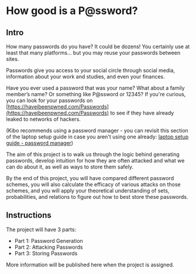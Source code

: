 # How good is a P@ssword?

## Intro

How many passwords do you have? It could be dozens! You certainly use at least that many platforms... but you may reuse your passwords between sites.

Passwords give you access to your social circle through social media, information about your work and studies, and even your finances.

Have you ever used a password that was your name? What about a family member’s name? Or something like P@ssword or 12345? If you're curious, you can look for your passwords on [https://haveibeenpwned.com/Passwords](https://haveibeenpwned.com/Passwords) to see if they have already leaked to networks of hackers.

(Kibo recommends using a password manager - you can revisit this section of the laptop setup guide in case you aren't using one already: [laptop setup guide - password manager](https://github.com/kiboschool/setup-guides/blob/main/academic-software.md#password-manager))

The aim of this project is to walk us through the logic behind generating passwords, develop intuition for how they are often attacked and what we can do about it, as well as ways to store them safely.

By the end of this project, you will have compared different password schemes, you will also calculate the efficacy of various attacks on those schemes, and you will apply your theoretical understanding of sets, probabilities, and relations to figure out how to best store these passwords.

## Instructions

The project will have 3 parts:
- Part 1: Password Generation
- Part 2: Attacking Passwords
- Part 3: Storing Passwords

More information will be published here when the project is assigned.

<!-- This is what should be published in week 3

- [Part 1: Password Generation](#part-1-password-generation)
- [Part 2: Attacking Passwords](#part-2-attacking-passwords)
- [Part 3: Storing Passwords](#part-3-storing-passwords)

Each part will involve applying a different set of mathematical concepts you've learned.

## Deadlines

This is a multi-week project.

You have until Nov 21 to finish all of the required parts of the project.

You are expected to submit your work by these deadlines:
- Nov 7: Part 1
- Nov 14: Part 2
- Nov 21: Finished Project (all three parts)

Your answers will only be scored after the finished project deadline. You are encouraged to revisit your answers to Part 1 and Part 2 if you think you can improve them.

You have access to the entire project now, but we have not have covered all the topics yet. Plan to revisit the project each week as you learn the skills required to solve each part of the challenge.

## Submission

For each deadline, there will be a gradescope link to submit your work. You'll be able to revise and resubmit those parts for the final submission deadline. The final submission is what will be graded.

For each of the questions, create a pdf or scan an image to show your work. It may be easiest to write your solution by hand, then upload a photo of that instead of typesetting your work in a text editor; feel free to do either.

## Notes

- For questions that require you to perform calculations, make sure to show your work.
- For questions that ask you for a hypothesis or opinion, we do not expect a ***correct*** answer. Feel free to share your genuine thoughts, and we will revisit them later through the exercise.

## Part 1: Password generation

In the first part of the project, you'll think through different sets related to passwords, and calculate the sizes of those sets. The sizes of the sets of possible passwords will act as a lens for thinking about the probabilities involved with guessing passwords, as well as to start building an intution for how 'secure' a password is.

### A set of pins

Here's an example of the set of 2-digit pin numbers, using the digits 0-9.

{ 00, 01, 02, 03... 09,
  10, 11, 12, 13... 19,
  20, 21, 22, 23... 29,
  ...
  90, 91, 92, 93... 99}

It's all the permutations of two digits. Since there are 10 options for each choice, and two choices, the total number of possibilities is 10^2, so 100 possible 2-digit pin numbers. With only 100 possible pin numbers, this probably isn't very secure.

Here's one way to think about the insecurity: if you and your classmate each chose a 2-digit pin code, you'd have a 1% chance of choosing the same code.

### Now you try: 4-digit pin

1. Calculate the size of the set of 4-digit numeric pin codes.

2. Then, calculate the probability that your classmate would choose the same code as you, if you each chose randomly.

### More password schemes

3. For each of the following password schemes, compute the size of the set generated by the scheme, and the probability of two randomly-chosen passwords colliding.

- S0: 2-digit numeric pin [0-9]
- S1: 4 digit numeric pin [0-9]
- S2: 8 digit numeric pin [0-9]
- S3: 8 character lowercase alphabetic password [a-z]
- S4: 8 character alphabetic password, upper- and lowercase [A-Z][a-z]
- S5: 8 character alphanumeric password [A-Z][a-z][0-9]
- S6: 8 to 12 character password, alphanumeric plus spaces and symbols [A-Z][a-z][0-9][~`!@#$%^&*()-_+=,<.>/?:;'"[{]}]
- S7: 8 to 12 character password, same set as S6, but with restrictions:
    - must use at least one number
    - must use at least one uppercase and one lowercase character
    - must use at least one symbol

| Name 	| Size 	| % chance of collision 	|
|------	|------	|-----------------------	|
| S0   	| 100  	| 1%                    	|
| S1   	|      	|                       	|
| S2   	|      	|                       	|
| S3   	|      	|                       	|
| S4   	|      	|                       	|
| S5   	|      	|                       	|
| S6   	|      	|                       	|
| S7   	|      	|                       	|

4. Compare schemes S1 through S6 - which seems most secure? Explain your reasoning.

5. Compare S6 to S7 - which seems more secure? Which is more common? What is your hypothesis as to why S7 may be preferred to S6?

## Part 2: Attacking passwords

In Part 1, you got a rough sense of the security of a password scheme by asking how likely it was that two random passwords from the same scheme would match. But... that's not actually what happens in the real world. In the real world, passwords have to be secure against an _attacker_.

In order to understand how secure different password schemes are, you'll step into the shoes of an attacker. Read the descriptions and complete the prompts below to think through password security from the point of view of breaking a password.

### Brute force

The simplest method for attack is to guess all the possible passwords. This is called "brute force" because there's nothing clever about it. It's surprisingly effective against many password schemes.

The basic idea is to try everything, very quickly. Just how fast can a computer check a password? Quite fast, it turns out! The limiting factor depends a lot on what kind of passwords are being checked, and how they are stored, but the top results are usually measured in _billions of passwords per second_. Those speeds are typically for 'offline' attacks, where the attacker can try passwords without needing to interact with the system they are attacking. For 'online' attacks, where the attacker has to interact with the service under attack, speeds are lower and techniques are more complicated (but still shockingly fast!)

### Questions

1. Let’s assume that a dedicated attacker can try 1 million passwords per second. Answer the following questions for each of the password schemes S1-S7 from Part 1.

- How quickly would every possible password be tried?
- How likely is it that the password would be broken within 1 minute of trying?
- How likely is it that the password would be broken within 1 hour of trying?
- How likely is it that the password would be broken within 1 day of trying?

(Give the probabilities as a % chance)

2. A common mechanism to mitigate brute force attacks is to limit login attempts. An attacker would have to wait a 'cooloff' period before they get to try more passwords. Answer the following questions for each of the password schemes S1-S7.

- How likely is an attacker to correctly guess the password in 3 attempts? (give your answer as a %)
- If after every 3 attempts, there was a 5 minute 'cool off' period, how quickly would the scheme be guaranteed to be broken? (give your answer as a number of seconds)
- If you were an attacker, what ideas do you have to get around such a scheme?

### Dictionary attacks

Trying every possible combination is the the most effective strategy. Attackers are smart - they can try guessing passwords that are more likely! People are predictable. They need to choose passwords that they can remember, so they end up choosing some passwords much more frequently than others.

Consider the password scheme S1 - a 4-digit numeric pincode. What do you think are the most common 4-digit pincodes?

[This post](https://www.datagenetics.com/blog/september32012/index.html) analyzed the most frequent pincodes from a database of leaked credit card information. A stunning 11% of pincodes were `1234`! As detailed in the post, lots of people seem to use their birth year as their pincode.

An attacker doesn't need to try every single password. They can try them in order of how likely people are to use that password.

This style of attack is called a _dictionary attack_. Instead of trying random passwords, it guesses from a 'dictionary' of frequently used passwords.

3. Assume an attacker is using a dictionary attack against the pin codes (scheme S1), starting with the top 20 passwords from that post. Assume that they can try 1 password / second.

Given the % of users who would choose one of those as their 4 digit pin, what is the % chance that a password will be cracked within 1 minute? 1 hour? 1 day?


### Dictionary attacks for other passwords

What would an attacker need in order to conduct a dictionary attack for alphabetic passwords? Instead of a list of commonly used pins, the attacker could use lists of _words_.

Consider S3 (8-character lowercase alphabetic passwords). Many people will use a combination of _words_ for their password.

Let’s call weak_S3 the set of passwords that are made up entirely of known words - one word, or more than one.

4. The table below shows how many common words there are of each length. Calculate the number of possible passwords in the set weak_S3.

| word length | # in dictionary |
| --- | --- |
| 8 | 80148 |
| 7 | 78035 |
| 6 | 87151 |
| 5 | 158390 |
| 4 | 149165 |
| 3 | 15939 |
| 2 | 675 |

Note the difference in size between weak_S3 and S3.

Some large fraction of people use weak passwords. Depending on what you ask, between 30% and 80% of people have bad password habits. Let's assume for our purposes that bad habits mean picking an easy to remember password: an existing word or combination of words.

5. Assume that 60% of users would choose a weak password (a password from weak_S3), and that an attacker can try 10^6 passwords per second. How likely is it that a given password would be broken within 1 minute? 1 hour? 1 day?

6. weak_S3 is S3, but made only from common words. How you would you calculate the set weak_S4, which allows for capitalized characters?

As an optional bonus task: write a python function that takes one member of weak_S3 as an argument, and returns a list of related passwords in weak_S4.

7. Consider the set of passwords S5 (8 character alphanumeric passwords). What would be - in your opinion - a weak password in this scheme?  What if we *forced* the password to have 2 numeric digits?

8. Given what you now know about dictionary attacks, what do you think about the distinction between sets S6 and S7?

As an optional bonus task: write a python function to return a set of passwords in weak_S6 from a member of weak_S7. (Assume that those sets are similar to the other weak_* sets we've defined above)

## Part 3: Storing passwords

Even more effective in practice than brute force attacks and dictionary attacks are _credential stuffing attacks_.

Here's how it works from the attacker's perspective. Say some company has a data breach, which comprimises the passwords and emails of thousands of users. That company might fix their problem - get everyone to change their password, or something. But... people reuse passwords across sites. An attacker could buy that list of usernames and passwords, and try using them on other platforms.

The site [HaveIBeenPwned](https://haveibeenpwned.com/PwnedWebsites) maintains a database of leaks, so that you can find out if a given username / password pair has been leaked. There are a _ton_ of sites that have leaked passwords.

Credential stuffing attacks aren't really that interesting as users or as attackers. For users, there's no great answer. You should use different passwords on different sites, and you should try not to use sites that don't have strong security... but it's hard to tell which those are. As an attacker, credential stuffing is _effective_, but there's no cleverness to it - you just try the usernames and passwords in the list.

Preventing credential stuffing and mitigating data breaches is _really_ interesting from the perspective of application developers. If we're trying to build secure systems, what are the lessons to learn? How can we avoid being added to the list of sites with data breaches?

### Hashing passwords

One key problem in many of these breaches was that passwords were stored in plain text. In the database for these applications, there was a username column and password column. When a user logged in, the app would check that the password matched the username.

Attackers were able, through various means, to get access to that database. When they did, all the passwords were there to be stolen, just like that. Those passwords could be reused in credential stuffing attacks, as described above.

What if the application never stored the passwords in plain text? If there was some way to avoid keeping a _password_ column in the database, then even if the attacker got access, they wouldn't be able to get the passwords.

The app still needs to be able to _verify_ the password when someone logs in. We need a way to verify passwords, without storing them. It turns out, there is a way to do this, based on a clever mathematical trick called a _hash function_.

(We can also get some protection using _encryption functions_, which you will explore more in the next project)

A hash function is useful because it's _very hard to undo_. There's no easy-to-compute inverse function. Instead of storing the password in the database, we can store the hash of the password (the output of the hash function). Because the hash function is non-invertible, even if an attacker got ahold of the database, they wouldn't be able to see the passwords - just some random-looking noise.

### A hash function

Run the code in hashing_demo.py, and provide it with a test password. What do you notice about the size of the hashed value? Try it again, several times, with the same password. What do you notice about the output? Finally, make a small change to your password - swap a letter, or change its casing, or add just one number. What do you notice about the output?

The algorithm in `hashing_demo.py` is called _md5_ and it is a very popular example of a hash function.

Here's the formal definition of a hash function:

> A hash function takes input of an arbitrary size, and generates output of a fixed size.

That... doesn't say much about non-invertibility, or other things that make a function a _good_ hash function.

So, what else makes a function _good_ for hashing passwords?

### What makes a good hash function?

Domain needs to be the set of possible passwords, range should be a fixed-length output.

- **Deterministic**: output should be the same for the same input
- **Uniform**: should generate each output with the same probability
- **Avalanche Effect**: Small changes to the password should yield drastically different outputs

### Task: Assessing hash functions

Let’s try to assess some hashing functions now.

Consider the following hashing algorithm for numeric pincodes in S2:

```txt
- Sum the last 4 digits
- Add the result to the number represented by the first 4 digits
- Output the result
```

1. Prove that for any number _N_ in S2, applying the instructions above can not yield a result that is 6 digit large.

2. Consider the relation H1, with domain S2, and range N(5) (five digit numbers)

- Is H1 a function? Why or why not?
- Come up with two numbers, x and y, such that H1(x) = H1(y)
- Does H1 fit the formal definition of a hash function?
- Is H1 a _good_ hash function? Why or why not?

3. Consider a hashing function H2. It’s domain is S7, and it’s range is N(6) (six digit numbers). What is the cardinality of the range of H2?

4. Consider the following statement

> *“If a function’s range is smaller than its domain, then that function cannot be injective”*

- Prove or refute this statement.
- Based on your proof, what is the implication for H2?
- Could there be a function D1 that is the inverse of H2?
- What is the implication for using H2 to hide passwords? What might happen if hashed passwords leaked?

### Conclusion

Hash functions are prone to _collisions_. Collisions happen when two different inputs lead to the same hash output. This means that while we are safer by storing **a hash of our passwords** instead of our plain passwords, we now run a new risk: there could be some other password with the same hash value as our password! A malicious user could gain access to an account using a that different password.

Let's add another property to the list for what makes a good cryptographic hash function:

- **Collision resistant**: difficult to find two different messages that have the same hash

Security is an arms race. When researchers invent new techniques to keep things secure, attackers discover new flaws, which in turn motivate new techniques. All of the techniques, for both attackers and defenders, are heavily reliant on mathematics and design: probability, sets, functions, and, as you'll see when you learn more about encryption, number systems and number theory.

On a lighter note, take a look at this [comic](https://imgs.xkcd.com/comics/password_strength.png).

5. (Optional) What do you think of the statement the comic makes? Is the password scheme from the comic (four 3-to-8 letter words) safe? What would you recommend to your friends and family, in terms of password management?
-->
